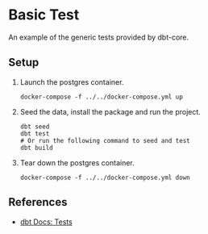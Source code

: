 # Basic Test

An example of the generic tests provided by dbt-core. 

## Setup

1. Launch the postgres container.

   ```shell
   docker-compose -f ../../docker-compose.yml up
   ```

1. Seed the data, install the package and run the project.

   ```shell
   dbt seed
   dbt test
   # Or run the following command to seed and test
   dbt build
   ```

1. Tear down the postgres container.

   ```shell
   docker-compose -f ../../docker-compose.yml down
   ```

## References

* [dbt Docs: Tests](https://docs.getdbt.com/docs/build/tests)